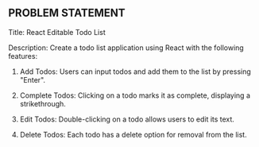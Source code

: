 ## PROBLEM STATEMENT
Title: React Editable Todo List

Description:
Create a todo list application using React with the following features:

1. Add Todos: Users can input todos and add them to the list by pressing "Enter".

2. Complete Todos: Clicking on a todo marks it as complete, displaying a strikethrough.

3. Edit Todos: Double-clicking on a todo allows users to edit its text.

4. Delete Todos: Each todo has a delete option for removal from the list.